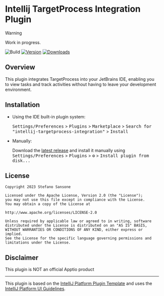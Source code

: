# Intellij TargetProcess Integration Plugin

> [!WARNING]
>
> Work in progress.

![Build](https://github.com/stefanosansone/intellij-targetprocess-integration/workflows/Build/badge.svg)
[![Version](https://img.shields.io/jetbrains/plugin/v/PLUGIN_ID.svg)](https://plugins.jetbrains.com/plugin/PLUGIN_ID)
[![Downloads](https://img.shields.io/jetbrains/plugin/d/PLUGIN_ID.svg)](https://plugins.jetbrains.com/plugin/PLUGIN_ID)

## Overview
<!-- Plugin description -->
This plugin integrates TargetProcess into your JetBrains IDE, enabling you to view tasks and track activities without having to leave your development environment.
<!-- Plugin description end -->


## Installation

- Using the IDE built-in plugin system:
  
  <kbd>Settings/Preferences</kbd> > <kbd>Plugins</kbd> > <kbd>Marketplace</kbd> > <kbd>Search for "intellij-targetprocess-integration"</kbd> >
  <kbd>Install</kbd>
  
- Manually:

  Download the [latest release](https://github.com/stefanosansone/intellij-targetprocess-integration/releases/latest) and install it manually using
  <kbd>Settings/Preferences</kbd> > <kbd>Plugins</kbd> > <kbd>⚙️</kbd> > <kbd>Install plugin from disk...</kbd>
## License

    Copyright 2023 Stefano Sansone

    Licensed under the Apache License, Version 2.0 (the "License");
    you may not use this file except in compliance with the License.
    You may obtain a copy of the License at

    http://www.apache.org/licenses/LICENSE-2.0

    Unless required by applicable law or agreed to in writing, software
    distributed under the License is distributed on an "AS IS" BASIS,
    WITHOUT WARRANTIES OR CONDITIONS OF ANY KIND, either express or implied.
    See the License for the specific language governing permissions and
    limitations under the License.

## Disclaimer
This plugin is NOT an official Apptio product

---
This plugin is based on the [IntelliJ Platform Plugin Template][template]
and uses the [IntelliJ Platform UI Guidelines][ui].

[template]: https://github.com/JetBrains/intellij-platform-plugin-template
[ui]: https://jetbrains.github.io/ui/
[targetprocess]: https://www.apptio.com/products/targetprocess/
